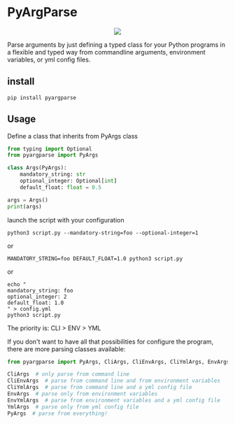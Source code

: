 # PyArgParse
<p align="center">
    <img src="https://github.com/GabrielMusat/pyargparser/actions/workflows/test.yml/badge.svg">
</p>
Parse arguments by just defining a typed class for your Python programs in a flexible and typed way from commandline arguments,
environment variables, or yml config files.

## install
```shell
pip install pyargparse
```
## Usage

Define a class that inherits from PyArgs class
```python
from typing import Optional
from pyargparse import PyArgs

class Args(PyArgs):
    mandatory_string: str
    optional_integer: Optional[int]
    default_float: float = 0.5

args = Args()
print(args)
```
launch the script with your configuration
```shell
python3 script.py --mandatory-string=foo --optional-integer=1
```
or
```shell
MANDATORY_STRING=foo DEFAULT_FLOAT=1.0 python3 script.py
```
or
```shell
echo "
mandatory_string: foo
optional_integer: 2
default_float: 1.0
" > config.yml
python3 script.py
```

The priority is: CLI > ENV > YML

If you don't want to have all that possibilities for configure the program, there are more parsing classes 
available:

```python
from pyargparse import PyArgs, CliArgs, CliEnvArgs, CliYmlArgs, EnvArgs, EnvYmlArgs, YmlArgs

CliArgs  # only parse from command line
CliEnvArgs  # parse from command line and from environment variables
CliYmlArgs  # parse from command line and a yml config file
EnvArgs  # parse only from environment variables
EnvYmlArgs  # parse from environment variables and a yml config file
YmlArgs  # parse only from yml config file
PyArgs  # parse from everything!
```
